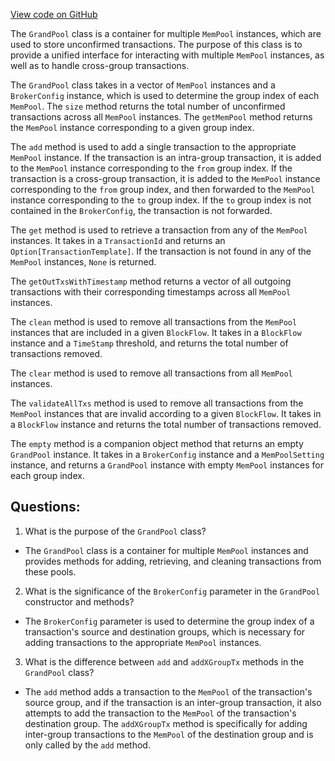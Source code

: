 [View code on GitHub](https://github.com/oxyg3nium/oxyg3nium/flow/src/main/scala/org/oxyg3nium/flow/mempool/GrandPool.scala)

The `GrandPool` class is a container for multiple `MemPool` instances, which are used to store unconfirmed transactions. The purpose of this class is to provide a unified interface for interacting with multiple `MemPool` instances, as well as to handle cross-group transactions.

The `GrandPool` class takes in a vector of `MemPool` instances and a `BrokerConfig` instance, which is used to determine the group index of each `MemPool`. The `size` method returns the total number of unconfirmed transactions across all `MemPool` instances. The `getMemPool` method returns the `MemPool` instance corresponding to a given group index.

The `add` method is used to add a single transaction to the appropriate `MemPool` instance. If the transaction is an intra-group transaction, it is added to the `MemPool` instance corresponding to the `from` group index. If the transaction is a cross-group transaction, it is added to the `MemPool` instance corresponding to the `from` group index, and then forwarded to the `MemPool` instance corresponding to the `to` group index. If the `to` group index is not contained in the `BrokerConfig`, the transaction is not forwarded.

The `get` method is used to retrieve a transaction from any of the `MemPool` instances. It takes in a `TransactionId` and returns an `Option[TransactionTemplate]`. If the transaction is not found in any of the `MemPool` instances, `None` is returned.

The `getOutTxsWithTimestamp` method returns a vector of all outgoing transactions with their corresponding timestamps across all `MemPool` instances.

The `clean` method is used to remove all transactions from the `MemPool` instances that are included in a given `BlockFlow`. It takes in a `BlockFlow` instance and a `TimeStamp` threshold, and returns the total number of transactions removed.

The `clear` method is used to remove all transactions from all `MemPool` instances.

The `validateAllTxs` method is used to remove all transactions from the `MemPool` instances that are invalid according to a given `BlockFlow`. It takes in a `BlockFlow` instance and returns the total number of transactions removed.

The `empty` method is a companion object method that returns an empty `GrandPool` instance. It takes in a `BrokerConfig` instance and a `MemPoolSetting` instance, and returns a `GrandPool` instance with empty `MemPool` instances for each group index.
## Questions: 
 1. What is the purpose of the `GrandPool` class?
- The `GrandPool` class is a container for multiple `MemPool` instances and provides methods for adding, retrieving, and cleaning transactions from these pools.

2. What is the significance of the `BrokerConfig` parameter in the `GrandPool` constructor and methods?
- The `BrokerConfig` parameter is used to determine the group index of a transaction's source and destination groups, which is necessary for adding transactions to the appropriate `MemPool` instances.

3. What is the difference between `add` and `addXGroupTx` methods in the `GrandPool` class?
- The `add` method adds a transaction to the `MemPool` of the transaction's source group, and if the transaction is an inter-group transaction, it also attempts to add the transaction to the `MemPool` of the transaction's destination group. The `addXGroupTx` method is specifically for adding inter-group transactions to the `MemPool` of the destination group and is only called by the `add` method.